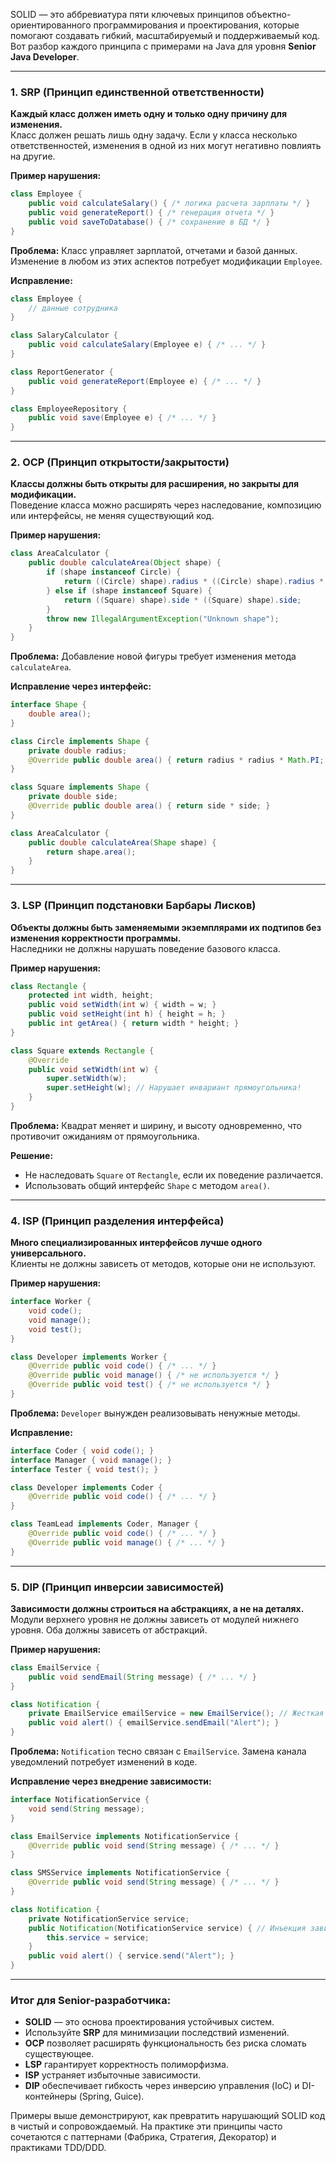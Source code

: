 SOLID — это аббревиатура пяти ключевых принципов объектно-ориентированного программирования и проектирования, которые помогают создавать гибкий, масштабируемый и поддерживаемый код. Вот разбор каждого принципа с примерами на Java для уровня **Senior Java Developer**.

---

### **1. SRP (Принцип единственной ответственности)**
**Каждый класс должен иметь одну и только одну причину для изменения.**  
Класс должен решать лишь одну задачу. Если у класса несколько ответственностей, изменения в одной из них могут негативно повлиять на другие.

**Пример нарушения:**
```java
class Employee {
    public void calculateSalary() { /* логика расчета зарплаты */ }
    public void generateReport() { /* генерация отчета */ }
    public void saveToDatabase() { /* сохранение в БД */ }
}
```
**Проблема:** Класс управляет зарплатой, отчетами и базой данных. Изменение в любом из этих аспектов потребует модификации `Employee`.

**Исправление:**
```java
class Employee {
    // данные сотрудника
}

class SalaryCalculator {
    public void calculateSalary(Employee e) { /* ... */ }
}

class ReportGenerator {
    public void generateReport(Employee e) { /* ... */ }
}

class EmployeeRepository {
    public void save(Employee e) { /* ... */ }
}
```

---

### **2. OCP (Принцип открытости/закрытости)**
**Классы должны быть открыты для расширения, но закрыты для модификации.**  
Поведение класса можно расширять через наследование, композицию или интерфейсы, не меняя существующий код.

**Пример нарушения:**
```java
class AreaCalculator {
    public double calculateArea(Object shape) {
        if (shape instanceof Circle) {
            return ((Circle) shape).radius * ((Circle) shape).radius * Math.PI;
        } else if (shape instanceof Square) {
            return ((Square) shape).side * ((Square) shape).side;
        }
        throw new IllegalArgumentException("Unknown shape");
    }
}
```
**Проблема:** Добавление новой фигуры требует изменения метода `calculateArea`.

**Исправление через интерфейс:**
```java
interface Shape {
    double area();
}

class Circle implements Shape {
    private double radius;
    @Override public double area() { return radius * radius * Math.PI; }
}

class Square implements Shape {
    private double side;
    @Override public double area() { return side * side; }
}

class AreaCalculator {
    public double calculateArea(Shape shape) {
        return shape.area();
    }
}
```

---

### **3. LSP (Принцип подстановки Барбары Лисков)**
**Объекты должны быть заменяемыми экземплярами их подтипов без изменения корректности программы.**  
Наследники не должны нарушать поведение базового класса.

**Пример нарушения:**
```java
class Rectangle {
    protected int width, height;
    public void setWidth(int w) { width = w; }
    public void setHeight(int h) { height = h; }
    public int getArea() { return width * height; }
}

class Square extends Rectangle {
    @Override
    public void setWidth(int w) {
        super.setWidth(w);
        super.setHeight(w); // Нарушает инвариант прямоугольника!
    }
}
```
**Проблема:** Квадрат меняет и ширину, и высоту одновременно, что противочит ожиданиям от прямоугольника.

**Решение:**
- Не наследовать `Square` от `Rectangle`, если их поведение различается.
- Использовать общий интерфейс `Shape` с методом `area()`.

---

### **4. ISP (Принцип разделения интерфейса)**
**Много специализированных интерфейсов лучше одного универсального.**  
Клиенты не должны зависеть от методов, которые они не используют.

**Пример нарушения:**
```java
interface Worker {
    void code();
    void manage();
    void test();
}

class Developer implements Worker {
    @Override public void code() { /* ... */ }
    @Override public void manage() { /* не используется */ }
    @Override public void test() { /* не используется */ }
}
```
**Проблема:** `Developer` вынужден реализовывать ненужные методы.

**Исправление:**
```java
interface Coder { void code(); }
interface Manager { void manage(); }
interface Tester { void test(); }

class Developer implements Coder {
    @Override public void code() { /* ... */ }
}

class TeamLead implements Coder, Manager {
    @Override public void code() { /* ... */ }
    @Override public void manage() { /* ... */ }
}
```

---

### **5. DIP (Принцип инверсии зависимостей)**
**Зависимости должны строиться на абстракциях, а не на деталях.**  
Модули верхнего уровня не должны зависеть от модулей нижнего уровня. Оба должны зависеть от абстракций.

**Пример нарушения:**
```java
class EmailService {
    public void sendEmail(String message) { /* ... */ }
}

class Notification {
    private EmailService emailService = new EmailService(); // Жесткая зависимость
    public void alert() { emailService.sendEmail("Alert"); }
}
```
**Проблема:** `Notification` тесно связан с `EmailService`. Замена канала уведомлений потребует изменений в коде.

**Исправление через внедрение зависимости:**
```java
interface NotificationService {
    void send(String message);
}

class EmailService implements NotificationService {
    @Override public void send(String message) { /* ... */ }
}

class SMSService implements NotificationService {
    @Override public void send(String message) { /* ... */ }
}

class Notification {
    private NotificationService service;
    public Notification(NotificationService service) { // Инъекция зависимости
        this.service = service;
    }
    public void alert() { service.send("Alert"); }
}
```

---

### **Итог для Senior-разработчика:**
- **SOLID** — это основа проектирования устойчивых систем.
- Используйте **SRP** для минимизации последствий изменений.
- **OCP** позволяет расширять функциональность без риска сломать существующее.
- **LSP** гарантирует корректность полиморфизма.
- **ISP** устраняет избыточные зависимости.
- **DIP** обеспечивает гибкость через инверсию управления (IoC) и DI-контейнеры (Spring, Guice).

Примеры выше демонстрируют, как превратить нарушающий SOLID код в чистый и сопровождаемый. На практике эти принципы часто сочетаются с паттернами (Фабрика, Стратегия, Декоратор) и практиками TDD/DDD.